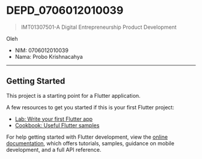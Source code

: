 # DEPD_0706012010039

> IMT01307501-A Digital Entrepreneurship Product Development

Oleh
- NIM: 0706012010039
- Nama: Probo Krishnacahya

---

## Getting Started

This project is a starting point for a Flutter application.

A few resources to get you started if this is your first Flutter project:

- [Lab: Write your first Flutter app](https://docs.flutter.dev/get-started/codelab)
- [Cookbook: Useful Flutter samples](https://docs.flutter.dev/cookbook)

For help getting started with Flutter development, view the
[online documentation](https://docs.flutter.dev/), which offers tutorials,
samples, guidance on mobile development, and a full API reference.
